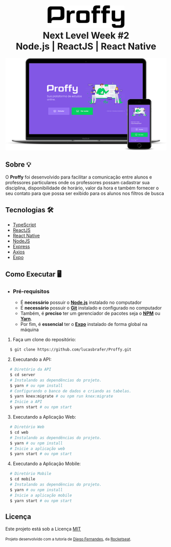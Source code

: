 <h1 align="center">
    <img alt="Proffy" src="github_files/logo.svg" height="70px" />
    <br>Next Level Week #2<br/>
    Node.js | ReactJS | React Native
</h1>

<p align="center">
  <img alt="interface" width="600px" src="./github_files/mockup.png" />
<p>

## Sobre 💡
O **Proffy** foi desenvolvido para facilitar a comunicação entre alunos e professores particulares onde os professores possam cadastrar sua disciplina, disponibilidade de horário, valor da hora e também fornecer o seu contato para que possa ser exibido para os alunos nos filtros de busca

## Tecnologias 🛠️
- [TypeScript](https://www.typescriptlang.org/)
- [ReactJS](https://pt-br.reactjs.org/)
- [React Native](https://reactnative.dev/)
- [NodeJS](https://nodejs.org/en/)
- [Express](https://expressjs.com/)
- [Axios](https://github.com/axios/axios)
- [Expo](https://expo.io/)

## Como Executar 🖥️

- ### **Pré-requisitos**

  - É **necessário** possuir o **[Node.js](https://nodejs.org/en/)** instalado no computador
  - É **necessário** possuir o **[Git](https://git-scm.com/)** instalado e configurado no computador
  - Também, é **preciso** ter um gerenciador de pacotes seja o **[NPM](https://www.npmjs.com/)** ou **[Yarn](https://yarnpkg.com/)**.
  - Por fim, é **essencial** ter o **[Expo](https://expo.io/)** instalado de forma global na máquina

1. Faça um clone do repositório:

```sh
  $ git clone https://github.com/lucasbrafer/Proffy.git
```

2. Executando a API:

```sh
  # Diretório da API
  $ cd server
  # Instalando as dependências do projeto.
  $ yarn # ou npm install
  # Configurando o banco de dados e criando as tabelas.
  $ yarn knex:migrate # ou npm run knex:migrate
  # Inicie a API
  $ yarn start # ou npm start
```

3. Executando a Aplicação Web:

```sh
  # Diretório Web
  $ cd web
  # Instalando as dependências do projeto.
  $ yarn # ou npm install
  # Inicie a aplicação web
  $ yarn start # ou npm start
```

4. Executando a Aplicação Mobile:

```sh
  # Diretório Mobile
  $ cd mobile
  # Instalando as dependências do projeto.
  $ yarn # ou npm install
  # Inicie a aplicação mobile
  $ yarn start # ou npm start
```

## Licença
Este projeto está sob a Licença [MIT](LICENSE.md)<br/> <br/>
<sup>Projeto desenvolvido com a tutoria de [Diego Fernandes](https://github.com/diego3g), da [Rocketseat](rocketseat.com.br).</sup>
